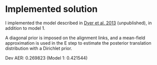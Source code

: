 # Implemented solution

I implemented the model described in [Dyer et al. 2013](http://www.ark.cs.cmu.edu/cdyer/fast_valign.pdf) (unpublished), in addition to model 1.

A diagonal prior is imposed on the alignment links, and a mean-field approximation is used in the E step to estimate the posterior translation distribution with a Dirichlet prior.

Dev AER: 0.269823 (Model 1: 0.421544)
